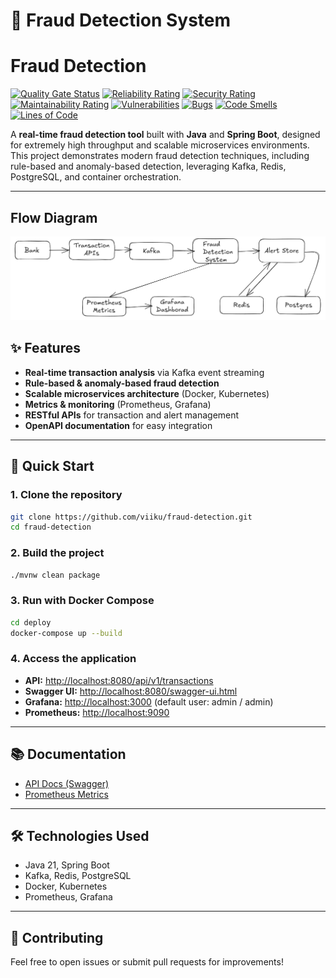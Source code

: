 # 🚨 Fraud Detection System

# Fraud Detection

[![Quality Gate Status](https://sonarcloud.io/api/project_badges/measure?project=fraud-detection&metric=alert_status)](https://sonarcloud.io/summary/new_code?id=fraud-detection)
[![Reliability Rating](https://sonarcloud.io/api/project_badges/measure?project=fraud-detection&metric=reliability_rating)](https://sonarcloud.io/summary/new_code?id=fraud-detection)
[![Security Rating](https://sonarcloud.io/api/project_badges/measure?project=fraud-detection&metric=security_rating)](https://sonarcloud.io/summary/new_code?id=fraud-detection)
[![Maintainability Rating](https://sonarcloud.io/api/project_badges/measure?project=fraud-detection&metric=sqale_rating)](https://sonarcloud.io/summary/new_code?id=fraud-detection)
[![Vulnerabilities](https://sonarcloud.io/api/project_badges/measure?project=fraud-detection&metric=vulnerabilities)](https://sonarcloud.io/summary/new_code?id=fraud-detection)
[![Bugs](https://sonarcloud.io/api/project_badges/measure?project=fraud-detection&metric=bugs)](https://sonarcloud.io/summary/new_code?id=fraud-detection)
[![Code Smells](https://sonarcloud.io/api/project_badges/measure?project=fraud-detection&metric=code_smells)](https://sonarcloud.io/summary/new_code?id=fraud-detection)
[![Lines of Code](https://sonarcloud.io/api/project_badges/measure?project=fraud-detection&metric=ncloc)](https://sonarcloud.io/summary/new_code?id=fraud-detection)


A **real-time fraud detection tool** built with **Java** and **Spring Boot**, designed for extremely high throughput and scalable microservices environments. This project demonstrates modern fraud detection techniques, including rule-based and anomaly-based detection, leveraging Kafka, Redis, PostgreSQL, and container orchestration.

---
## Flow Diagram
![img.png](arch.png)

## ✨ Features

- **Real-time transaction analysis** via Kafka event streaming
- **Rule-based & anomaly-based fraud detection**
- **Scalable microservices architecture** (Docker, Kubernetes)
- **Metrics & monitoring** (Prometheus, Grafana)
- **RESTful APIs** for transaction and alert management
- **OpenAPI documentation** for easy integration

---

## 🚀 Quick Start

### 1. Clone the repository

```sh
git clone https://github.com/viiku/fraud-detection.git
cd fraud-detection
```

### 2. Build the project

```sh
./mvnw clean package
```

### 3. Run with Docker Compose

```sh
cd deploy
docker-compose up --build
```

### 4. Access the application

- **API:** [http://localhost:8080/api/v1/transactions](http://localhost:8080/api/v1/transactions)
- **Swagger UI:** [http://localhost:8080/swagger-ui.html](http://localhost:8080/swagger-ui.html)
- **Grafana:** [http://localhost:3000](http://localhost:3000) (default user: admin / admin)
- **Prometheus:** [http://localhost:9090](http://localhost:9090)

---

## 📚 Documentation

- [API Docs (Swagger)](http://localhost:8080/swagger-ui.html)
- [Prometheus Metrics](http://localhost:8080/actuator/prometheus)

---

## 🛠️ Technologies Used

- Java 21, Spring Boot
- Kafka, Redis, PostgreSQL
- Docker, Kubernetes
- Prometheus, Grafana

---

## 🤝 Contributing

Feel free to open issues or submit pull requests for improvements!